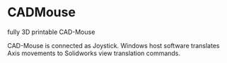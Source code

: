 CADMouse
========

fully 3D printable CAD-Mouse

CAD-Mouse is connected as Joystick. Windows host software translates Axis movements to Solidworks view translation commands. 
